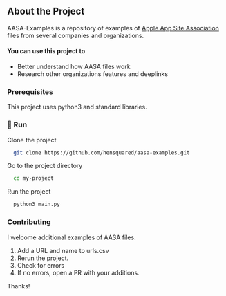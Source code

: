 <!-- About the Project -->
## About the Project

AASA-Examples is a repository of examples of [Apple App Site Association](https://developer.apple.com/documentation/xcode/supporting-associated-domains) files from several companies and organizations.

#### You can use this project to 
- Better understand how AASA files work
- Research other organizations features and deeplinks

<!-- Prerequisites -->
###  Prerequisites

This project uses python3 and standard libraries.

<!-- Run -->
### :running: Run

Clone the project

```bash
  git clone https://github.com/hensquared/aasa-examples.git
```

Go to the project directory

```bash
  cd my-project
```

Run the project

```bash
  python3 main.py
```

<!-- Contributing -->
### Contributing

I welcome additional examples of AASA files. 

1. Add a URL and name to urls.csv
2. Rerun the project. 
3. Check for errors
3. If no errors, open a PR with your additions. 

Thanks!


